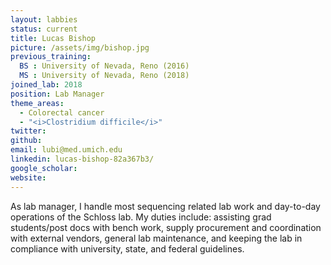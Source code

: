 ```yaml
---
layout: labbies
status: current
title: Lucas Bishop
picture: /assets/img/bishop.jpg
previous_training:
  BS : University of Nevada, Reno (2016)
  MS : University of Nevada, Reno (2018)
joined_lab: 2018
position: Lab Manager
theme_areas:
  - Colorectal cancer
  - "<i>Clostridium difficile</i>"
twitter:
github:
email: lubi@med.umich.edu
linkedin: lucas-bishop-82a367b3/
google_scholar:
website:
---
```


As lab manager, I handle most sequencing related lab work and day-to-day operations of the Schloss lab. My duties include: assisting grad students/post docs with bench work, supply procurement and coordination with external vendors, general lab maintenance, and keeping the lab in compliance with university, state, and federal guidelines.
